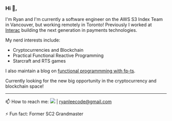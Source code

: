 <!-- ### Hi there 👋


I'm an S3 Index Engineer in Vancouver. My programming favourite languages are Typescript, Rust, and Kotlin. My favoruite games are Warcraft III, Europa Universalis 4, and Starcraft II.

- 🔭 I’m currently working on building out content on my blog 
- 🌱 I’m currently learning OpenGL Game Dev with Rust
- 👯 I’m looking to collaborate on building a mastermind group
- 🤔 I’m looking for help with building an audience
- 💬 Ask me about Typescript, [fp-ts](https://github.com/gcanti/fp-ts), 
- 📫 How to reach me: <a href="https://twitter.com/intent/follow?screen_name=swyx&tw_p=followbutton"><img src="https://img.shields.io/twitter/follow/ryanleecode?label=%40ryanleecode&style=social"></a> | ryanleecode@gmail.com
- 😄 Pronouns: he/him
- ⚡ Fun fact: Former SC2 Grandmaster
 -->


### Hi 👋,

I'm Ryan and I'm currently a software engineer on the AWS S3 Index Team in Vancouver, but working remotely in Toronto! Previously I worked at [Interac](https://www.interac.ca/en/) building the next generation in payments technologies. 

My nerd interests include:
- Cryptocurrencies and Blockchain
- Practical Functional Reactive Programming
- Starcraft and RTS games

I also maintain a blog on [functional programmming with fp-ts](https://rlee.dev/writing/practical-guide-to-fp-ts-part-1).

Currently looking for the new big opportunity in the cryptocurrency and blockchain space!

---

📫 How to reach me: <a href="https://twitter.com/intent/follow?screen_name=swyx&tw_p=followbutton"><img src="https://img.shields.io/twitter/follow/ryanleecode?label=%40ryanleecode&style=social"></a> | ryanleecode@gmail.com

⚡ Fun fact: Former SC2 Grandmaster
